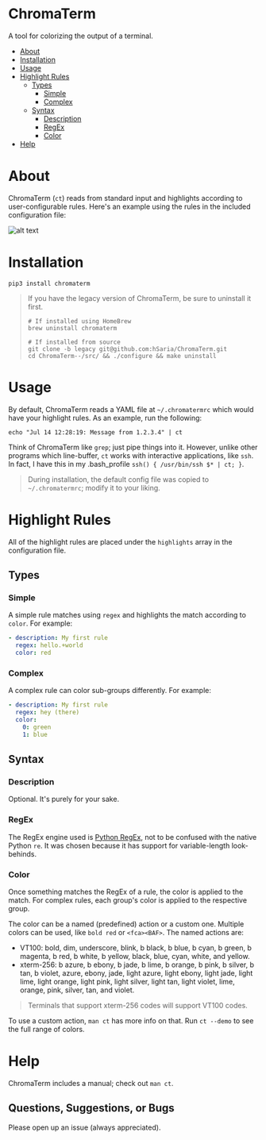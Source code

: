 # ChromaTerm

A tool for colorizing the output of a terminal.

-   [About](#about)
-   [Installation](#installation)
-   [Usage](#usage)
-   [Highlight Rules](#highlight-rules)
    -   [Types](#types)
        -   [Simple](#simple)
        -   [Complex](#complex)
    -   [Syntax](#syntax)
        -   [Description](#description)
        -   [RegEx](#regex)
        -   [Color](#color)
-   [Help](#help)

# About

ChromaTerm (`ct`) reads from standard input and highlights according to user-configurable rules. Here's an example using the rules in the included configuration file:

![alt text](https://github.com/hSaria/ChromaTerm/raw/master/.github/junos-show-interface.png "Example output")

# Installation

    pip3 install chromaterm

> If you have the legacy version of ChromaTerm, be sure to uninstall it first.
>
>     # If installed using HomeBrew
>     brew uninstall chromaterm
>
>     # If installed from source
>     git clone -b legacy git@github.com:hSaria/ChromaTerm.git
>     cd ChromaTerm--/src/ && ./configure && make uninstall

# Usage

By default, ChromaTerm reads a YAML file at `~/.chromatermrc` which would have your highlight rules. As an example, run the following:

    echo "Jul 14 12:28:19: Message from 1.2.3.4" | ct

Think of ChromaTerm like `grep`; just pipe things into it. However, unlike other programs which line-buffer, `ct` works with interactive applications, like `ssh`. In fact, I have this in my .bash_profile `ssh() { /usr/bin/ssh $* | ct; }`.

> During installation, the default config file was copied to `~/.chromatermrc`; modify it to your liking.

# Highlight Rules

All of the highlight rules are placed under the `highlights` array in the configuration file.

## Types

### Simple

A simple rule matches using `regex` and highlights the match according to `color`. For example:

```yaml
- description: My first rule
  regex: hello.+world
  color: red
```

### Complex

A complex rule can color sub-groups differently. For example:

```yaml
- description: My first rule
  regex: hey (there)
  color:
    0: green
    1: blue
```

## Syntax

### Description

Optional. It's purely for your sake.

### RegEx

The RegEx engine used is [Python RegEx](https://pypi.org/project/regex/), not to be confused with the native Python `re`. It was chosen because it has support for variable-length look-behinds.

### Color

Once something matches the RegEx of a rule, the color is applied to the match. For complex rules, each group's color is applied to the respective group.

The color can be a named (predefined) action or a custom one. Multiple colors can be used, like `bold red` or `<fca><BAF>`. The named actions are:

-   VT100: bold, dim, underscore, blink, b black, b blue, b cyan, b green, b magenta, b red, b white, b yellow, black, blue, cyan, white, and yellow.
-   xterm-256: b azure, b ebony, b jade, b lime, b orange, b pink, b  silver, b tan, b violet, azure, ebony, jade, light azure, light ebony, light jade, light lime, light orange, light pink, light silver, light tan, light violet, lime, orange, pink, silver, tan, and violet.

> Terminals that support xterm-256 codes will support VT100 codes.

To use a custom action, `man ct` has more info on that. Run `ct --demo` to see the full range of colors.

# Help

ChromaTerm includes a manual; check out `man ct`.

## Questions, Suggestions, or Bugs

Please open up an issue (always appreciated).
